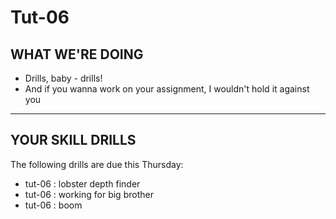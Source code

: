 # Tut-06

## WHAT WE'RE DOING

- Drills, baby - drills!
- And if you wanna work on your assignment, I wouldn't hold it against you

---

## YOUR SKILL DRILLS

The following drills are due this Thursday:

- tut-06 : lobster depth finder
- tut-06 : working for big brother
- tut-06 : boom

